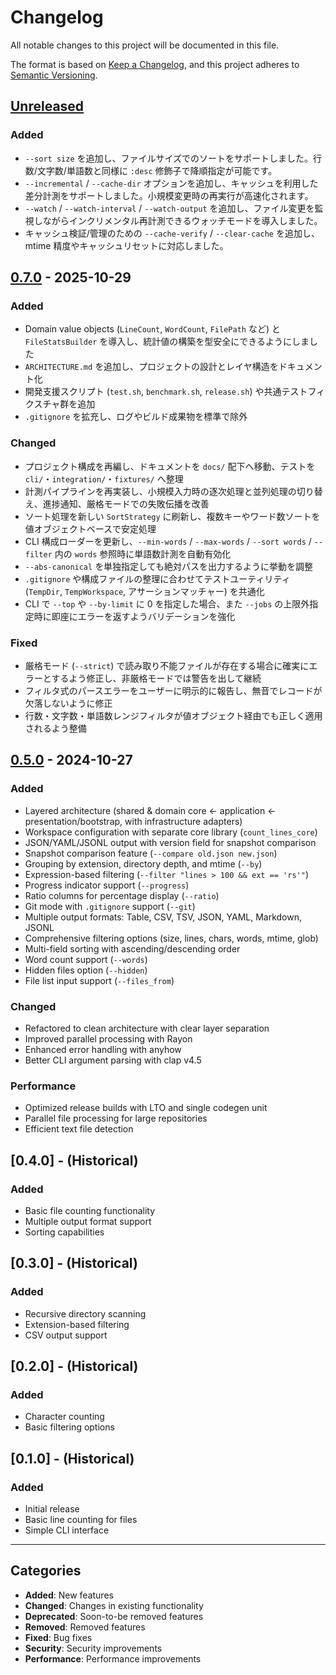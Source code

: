 # Changelog

All notable changes to this project will be documented in this file.

The format is based on [Keep a Changelog](https://keepachangelog.com/en/1.0.0/),
and this project adheres to [Semantic Versioning](https://semver.org/spec/v2.0.0.html).

## [Unreleased]

### Added
- `--sort size` を追加し、ファイルサイズでのソートをサポートしました。行数/文字数/単語数と同様に `:desc` 修飾子で降順指定が可能です。
- `--incremental` / `--cache-dir` オプションを追加し、キャッシュを利用した差分計測をサポートしました。小規模変更時の再実行が高速化されます。
- `--watch` / `--watch-interval` / `--watch-output` を追加し、ファイル変更を監視しながらインクリメンタル再計測できるウォッチモードを導入しました。
- キャッシュ検証/管理のための `--cache-verify` / `--clear-cache` を追加し、mtime 精度やキャッシュリセットに対応しました。

## [0.7.0] - 2025-10-29

### Added
- Domain value objects (`LineCount`, `WordCount`, `FilePath` など) と `FileStatsBuilder` を導入し、統計値の構築を型安全にできるようにしました
- `ARCHITECTURE.md` を追加し、プロジェクトの設計とレイヤ構造をドキュメント化
- 開発支援スクリプト (`test.sh`, `benchmark.sh`, `release.sh`) や共通テストフィクスチャ群を追加
- `.gitignore` を拡充し、ログやビルド成果物を標準で除外

### Changed
- プロジェクト構成を再編し、ドキュメントを `docs/` 配下へ移動、テストを `cli/`・`integration/`・`fixtures/` へ整理
- 計測パイプラインを再実装し、小規模入力時の逐次処理と並列処理の切り替え、進捗通知、厳格モードでの失敗伝播を改善
- ソート処理を新しい `SortStrategy` に刷新し、複数キーやワード数ソートを値オブジェクトベースで安定処理
- CLI 構成ローダーを更新し、`--min-words` / `--max-words` / `--sort words` / `--filter` 内の `words` 参照時に単語数計測を自動有効化
- `--abs-canonical` を単独指定しても絶対パスを出力するように挙動を調整
- `.gitignore` や構成ファイルの整理に合わせてテストユーティリティ (`TempDir`, `TempWorkspace`, アサーションマッチャー) を共通化
- CLI で `--top` や `--by-limit` に 0 を指定した場合、また `--jobs` の上限外指定時に即座にエラーを返すようバリデーションを強化

### Fixed
- 厳格モード (`--strict`) で読み取り不能ファイルが存在する場合に確実にエラーとするよう修正し、非厳格モードでは警告を出して継続
- フィルタ式のパースエラーをユーザーに明示的に報告し、無音でレコードが欠落しないように修正
- 行数・文字数・単語数レンジフィルタが値オブジェクト経由でも正しく適用されるよう整備

## [0.5.0] - 2024-10-27

### Added
- Layered architecture (shared & domain core ← application ← presentation/bootstrap, with infrastructure adapters)
- Workspace configuration with separate core library (`count_lines_core`)
- JSON/YAML/JSONL output with version field for snapshot comparison
- Snapshot comparison feature (`--compare old.json new.json`)
- Grouping by extension, directory depth, and mtime (`--by`)
- Expression-based filtering (`--filter "lines > 100 && ext == 'rs'"`)
- Progress indicator support (`--progress`)
- Ratio columns for percentage display (`--ratio`)
- Git mode with `.gitignore` support (`--git`)
- Multiple output formats: Table, CSV, TSV, JSON, YAML, Markdown, JSONL
- Comprehensive filtering options (size, lines, chars, words, mtime, glob)
- Multi-field sorting with ascending/descending order
- Word count support (`--words`)
- Hidden files option (`--hidden`)
- File list input support (`--files_from`)

### Changed
- Refactored to clean architecture with clear layer separation
- Improved parallel processing with Rayon
- Enhanced error handling with anyhow
- Better CLI argument parsing with clap v4.5

### Performance
- Optimized release builds with LTO and single codegen unit
- Parallel file processing for large repositories
- Efficient text file detection

## [0.4.0] - (Historical)

### Added
- Basic file counting functionality
- Multiple output format support
- Sorting capabilities

## [0.3.0] - (Historical)

### Added
- Recursive directory scanning
- Extension-based filtering
- CSV output support

## [0.2.0] - (Historical)

### Added
- Character counting
- Basic filtering options

## [0.1.0] - (Historical)

### Added
- Initial release
- Basic line counting for files
- Simple CLI interface

---

## Categories

- **Added**: New features
- **Changed**: Changes in existing functionality
- **Deprecated**: Soon-to-be removed features
- **Removed**: Removed features
- **Fixed**: Bug fixes
- **Security**: Security improvements
- **Performance**: Performance improvements

[Unreleased]: https://github.com/jungamer-64/count_lines/compare/v0.7.0...HEAD
[0.7.0]: https://github.com/jungamer-64/count_lines/compare/v0.5.0...v0.7.0
[0.5.0]: https://github.com/jungamer-64/count_lines/releases/tag/v0.5.0
